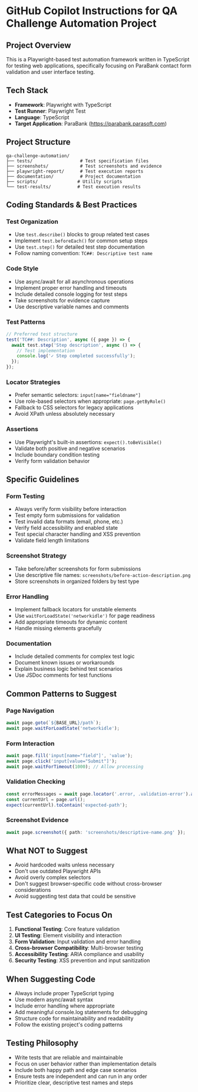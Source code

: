 # GitHub Copilot Instructions for QA Challenge Automation Project

## Project Overview
This is a Playwright-based test automation framework written in TypeScript for testing web applications, specifically focusing on ParaBank contact form validation and user interface testing.

## Tech Stack
- **Framework**: Playwright with TypeScript
- **Test Runner**: Playwright Test
- **Language**: TypeScript
- **Target Application**: ParaBank (https://parabank.parasoft.com)

## Project Structure
```
qa-challenge-automation/
├── tests/                  # Test specification files
├── screenshots/            # Test screenshots and evidence
├── playwright-report/      # Test execution reports
├── documentation/          # Project documentation
├── scripts/               # Utility scripts
└── test-results/          # Test execution results
```

## Coding Standards & Best Practices

### Test Organization
- Use `test.describe()` blocks to group related test cases
- Implement `test.beforeEach()` for common setup steps
- Use `test.step()` for detailed test step documentation
- Follow naming convention: `TC##: Descriptive test name`

### Code Style
- Use async/await for all asynchronous operations
- Implement proper error handling and timeouts
- Include detailed console logging for test steps
- Take screenshots for evidence capture
- Use descriptive variable names and comments

### Test Patterns
```typescript
// Preferred test structure
test('TC##: Description', async ({ page }) => {
  await test.step('Step description', async () => {
    // Test implementation
    console.log('✓ Step completed successfully');
  });
});
```

### Locator Strategies
- Prefer semantic selectors: `input[name="fieldname"]`
- Use role-based selectors when appropriate: `page.getByRole()`
- Fallback to CSS selectors for legacy applications
- Avoid XPath unless absolutely necessary

### Assertions
- Use Playwright's built-in assertions: `expect().toBeVisible()`
- Validate both positive and negative scenarios
- Include boundary condition testing
- Verify form validation behavior

## Specific Guidelines

### Form Testing
- Always verify form visibility before interaction
- Test empty form submissions for validation
- Test invalid data formats (email, phone, etc.)
- Verify field accessibility and enabled state
- Test special character handling and XSS prevention
- Validate field length limitations

### Screenshot Strategy
- Take before/after screenshots for form submissions
- Use descriptive file names: `screenshots/before-action-description.png`
- Store screenshots in organized folders by test type

### Error Handling
- Implement fallback locators for unstable elements
- Use `waitForLoadState('networkidle')` for page readiness
- Add appropriate timeouts for dynamic content
- Handle missing elements gracefully

### Documentation
- Include detailed comments for complex test logic
- Document known issues or workarounds
- Explain business logic behind test scenarios
- Use JSDoc comments for test functions

## Common Patterns to Suggest

### Page Navigation
```typescript
await page.goto(`${BASE_URL}/path`);
await page.waitForLoadState('networkidle');
```

### Form Interaction
```typescript
await page.fill('input[name="field"]', 'value');
await page.click('input[value="Submit"]');
await page.waitForTimeout(1000); // Allow processing
```

### Validation Checking
```typescript
const errorMessages = await page.locator('.error, .validation-error').all();
const currentUrl = page.url();
expect(currentUrl).toContain('expected-path');
```

### Screenshot Evidence
```typescript
await page.screenshot({ path: 'screenshots/descriptive-name.png' });
```

## What NOT to Suggest
- Avoid hardcoded waits unless necessary
- Don't use outdated Playwright APIs
- Avoid overly complex selectors
- Don't suggest browser-specific code without cross-browser considerations
- Avoid suggesting test data that could be sensitive

## Test Categories to Focus On
1. **Functional Testing**: Core feature validation
2. **UI Testing**: Element visibility and interaction
3. **Form Validation**: Input validation and error handling
4. **Cross-browser Compatibility**: Multi-browser testing
5. **Accessibility Testing**: ARIA compliance and usability
6. **Security Testing**: XSS prevention and input sanitization

## When Suggesting Code
- Always include proper TypeScript typing
- Use modern async/await syntax
- Include error handling where appropriate
- Add meaningful console.log statements for debugging
- Structure code for maintainability and readability
- Follow the existing project's coding patterns

## Testing Philosophy
- Write tests that are reliable and maintainable
- Focus on user behavior rather than implementation details
- Include both happy path and edge case scenarios
- Ensure tests are independent and can run in any order
- Prioritize clear, descriptive test names and steps
